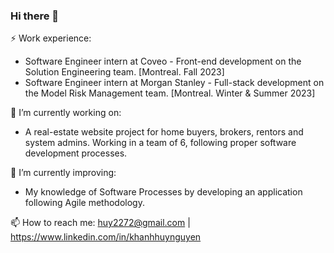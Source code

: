 ### Hi there 👋

⚡ Work experience:

* Software Engineer intern at Coveo - Front-end development on the Solution Engineering team. [Montreal. Fall 2023]
* Software Engineer intern at Morgan Stanley - Full-stack development on the Model Risk Management team. [Montreal. Winter & Summer 2023]

🔭 I’m currently working on:
* A real-estate website project for home buyers, brokers, rentors and system admins. Working in a team of 6, following proper software development processes.

🌱 I’m currently improving:
* My knowledge of Software Processes by developing an application following Agile methodology.

📫 How to reach me: huy2272@gmail.com | https://www.linkedin.com/in/khanhhuynguyen
